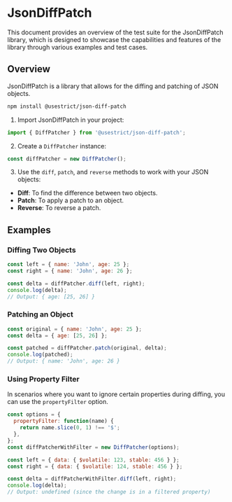 # JsonDiffPatch

This document provides an overview of the test suite for the JsonDiffPatch library, which is designed to showcase the capabilities and features of the library through various examples and test cases.

## Overview

JsonDiffPatch is a library that allows for the diffing and patching of JSON objects.

```bash
npm install @usestrict/json-diff-patch
```

1. Import JsonDiffPatch in your project:

```javascript
import { DiffPatcher } from '@usestrict/json-diff-patch';
```

2. Create a `DiffPatcher` instance:

```javascript
const diffPatcher = new DiffPatcher();
```

3. Use the `diff`, `patch`, and `reverse` methods to work with your JSON objects:

- **Diff**: To find the difference between two objects.
- **Patch**: To apply a patch to an object.
- **Reverse**: To reverse a patch.

## Examples

### Diffing Two Objects

```javascript
const left = { name: 'John', age: 25 };
const right = { name: 'John', age: 26 };

const delta = diffPatcher.diff(left, right);
console.log(delta);
// Output: { age: [25, 26] }
```

### Patching an Object

```javascript
const original = { name: 'John', age: 25 };
const delta = { age: [25, 26] };

const patched = diffPatcher.patch(original, delta);
console.log(patched);
// Output: { name: 'John', age: 26 }
```

### Using Property Filter

In scenarios where you want to ignore certain properties during diffing, you can use the `propertyFilter` option.

```javascript
const options = {
  propertyFilter: function(name) {
    return name.slice(0, 1) !== '$';
  },
};
const diffPatcherWithFilter = new DiffPatcher(options);

const left = { data: { $volatile: 123, stable: 456 } };
const right = { data: { $volatile: 124, stable: 456 } };

const delta = diffPatcherWithFilter.diff(left, right);
console.log(delta);
// Output: undefined (since the change is in a filtered property)
```
